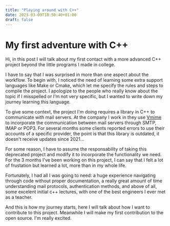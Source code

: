 ```yaml
---
title: "Playing around with C++"
date: 2023-03-09T18:50:40+01:00
draft: false
---
```


# My first adventure with C++

Hi, in this post I will talk about my first contact with a more advanced C++ project beyond the little programs I made in college.  

I have to say that I was surprised in more than one aspect about the workflow. To begin with, I noticed the need of learning some extra support languages like Make or Cmake, which let me specify the rules and steps to compile the project. I apologize to the people who really know about the topic if I misspelled or I'm not very specific, but I wanted to write down my journey learning this language.   

To give some context, the project I'm doing requires a library in C++ to communicate with mail servers. At the company I work in they use [Vmime](https://github.com/kisli/vmime) to incorporate the communication between mail servers through SMTP, IMAP or POP3.
For several months some clients reported errors to use their accounts of a specific provider, the point is that this library is outdated, it doesn't receive updates since 2021...

For some reason, I have to assume the responsability of taking this deprecated project and modify it to incorporate the functionality we need. For the 3 months I've been working on this project, I can say that I felt a lot of frustation but learned a lot, more than in my whole life. 

Fortunately, I had all I was going to need: a huge experience navigating through code without proper documentation, a really great amount of time understanding mail protocols, authentication methods, and above of all, some excelent initial c++ lectures, with one of the best engineers I ever met as a teacher.  

And this is how my journey starts, here I will talk about how I want to contribute to this project. Meanwhile I will make my first contribution to the open source. I'm really excited.
